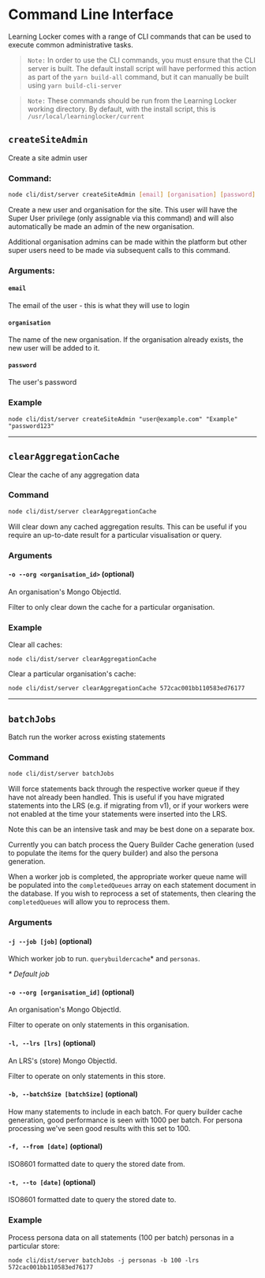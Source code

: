 ---
---

# Command Line Interface

Learning Locker comes with a range of CLI commands that can be used to execute common administrative tasks.

> `Note:` In order to use the CLI commands, you must ensure that the CLI server is built. The default install script will have performed this action as part of the `yarn build-all` command, but it can manually be built using `yarn build-cli-server`

> `Note:` These commands should be run from the Learning Locker working directory. By default, with the install script, this is `/usr/local/learninglocker/current`

## `createSiteAdmin`

Create a site admin user

### Command:
```sh
node cli/dist/server createSiteAdmin [email] [organisation] [password]
```

Create a new user and organisation for the site. This user will have the Super User privilege (only assignable via this command) and will also automatically be made an admin of the new organisation.

Additional organisation admins can be made within the platform but other super users need to be made via subsequent calls to this command.


### Arguments:
#### `email`
The email of the user - this is what they will use to login

#### `organisation`
The name of the new organisation. If the organisation already exists, the new user will be added to it.

#### `password`
The user's password

### Example
```
node cli/dist/server createSiteAdmin "user@example.com" "Example" "password123"
```
___

## `clearAggregationCache`
Clear the cache of any aggregation data

### Command
```sh
node cli/dist/server clearAggregationCache
```

Will clear down any cached aggregation results. This can be useful if you require an up-to-date result for a particular visualisation or query.

### Arguments

#### `-o --org <organisation_id>` (optional)
An organisation's Mongo ObjectId.

Filter to only clear down the cache for a particular organisation.

### Example

Clear all caches:
```
node cli/dist/server clearAggregationCache
```

Clear a particular organisation's cache:
```
node cli/dist/server clearAggregationCache 572cac001bb110583ed76177
```

___

## `batchJobs` 
Batch run the worker across existing statements

### Command
```sh
node cli/dist/server batchJobs
```

Will force statements back through the respective worker queue if they have not already been handled. This is useful if you have migrated statements into the LRS (e.g. if migrating from v1), or if your workers were not enabled at the time your statements were inserted into the LRS.

Note this can be an intensive task and may be best done on a separate box.

Currently you can batch process the Query Builder Cache generation (used to populate the items for the query builder) and also the persona generation.

When a worker job is completed, the appropriate worker queue name will be populated into the `completedQueues` array on each statement document in the database. If you wish to reprocess a set of statements, then clearing the `completedQueues` will allow you to reprocess them.


### Arguments

#### `-j --job [job]` (optional)
Which worker job to run. `querybuildercache`* and `personas`. 

_* Default job_

#### `-o --org [organisation_id]` (optional)
An organisation's Mongo ObjectId.

Filter to operate on only statements in this organisation.

#### `-l, --lrs [lrs]` (optional)
An LRS's (store) Mongo ObjectId.

Filter to operate on only statements in this store.

#### `-b, --batchSize [batchSize]` (optional)
How many statements to include in each batch. For query builder cache generation, good performance is seen with 1000 per batch. For persona processing we've seen good results with this set to 100.


#### `-f, --from [date]` (optional)
ISO8601 formatted date to query the stored date from.


#### `-t, --to [date]` (optional)
ISO8601 formatted date to query the stored date to.


### Example

Process persona data on all statements (100 per batch) personas in a particular store:
```
node cli/dist/server batchJobs -j personas -b 100 -lrs 572cac001bb110583ed76177
```
